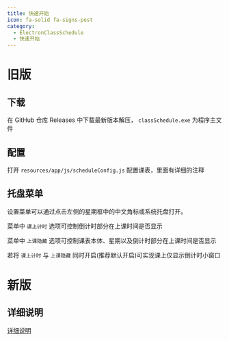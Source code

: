 ```yaml
---
title: 快速开始
icon: fa-solid fa-signs-post
category:
  - ElectronClassSchedule
  - 快速开始
---
```


# 旧版

## 下载
在 GitHub 仓库 Releases 中下载最新版本解压， `classSchedule.exe` 为程序主文件

## 配置
打开 `resources/app/js/scheduleConfig.js` 配置课表，里面有详细的注释

## 托盘菜单
设置菜单可以通过点击左侧的星期框中的中文角标或系统托盘打开。

菜单中 `课上计时` 选项可控制倒计时部分在上课时间是否显示

菜单中 `上课隐藏` 选项可控制课表本体、星期以及倒计时部分在上课时间是否显示

若将 `课上计时` 与 `上课隐藏` 同时开启(推荐默认开启)可实现课上仅显示倒计时小窗口

# 新版

## 详细说明
[详细说明](https://github.com/EnderWolf006/ElectronClassSchedule/tree/ECS2.0?tab=readme-ov-file#%E8%AF%A6%E7%BB%86%E8%AF%B4%E6%98%8E)